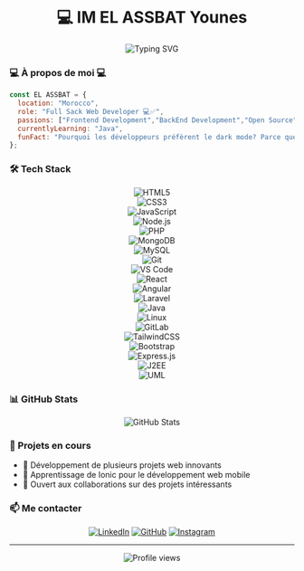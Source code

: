 # <h1 align="center">💻 IM EL ASSBAT Younes </h1>

<div align="center">
  <img src="https://readme-typing-svg.herokuapp.com?font=Fira+Code&pause=1000&color=2E96F7&center=true&vCenter=true&width=435&lines=Full+Stack+Developer" alt="Typing SVG" />
</div>

### 💻 À propos de moi 💻

```javascript
const EL ASSBAT = {
  location: "Morocco",
  role: "Full Sack Web Developer 💻✅",
  passions: ["Frontend Development","BackEnd Development","Open Source"],
  currentlyLearning: "Java",
  funFact: "Pourquoi les développeurs préfèrent le dark mode? Parce que les bugs sont comme les cafards - ils se cachent dans l'obscurité! 🪲"
};
```

### 🛠️ Tech Stack

<div align="center">
<tbody class="divide-y divide-gray-700">
  <tr>
    <!-- Frontend -->
    <td class="px-6 py-4">
      <div class="grid grid-cols-2 gap-2">
        <div class="p-2 bg-gray-700 rounded-lg flex justify-center">
          <img src="https://img.shields.io/badge/-HTML5-E34F26?style=flat&logo=html5&logoColor=white" alt="HTML5">
        </div>
        <div class="p-2 bg-gray-700 rounded-lg flex justify-center">
          <img src="https://img.shields.io/badge/-CSS3-1572B6?style=flat&logo=css3&logoColor=white" alt="CSS3">
        </div>
        <div class="p-2 bg-gray-700 rounded-lg flex justify-center">
          <img src="https://img.shields.io/badge/-JavaScript-F7DF1E?style=flat&logo=javascript&logoColor=black" alt="JavaScript">
        </div>
      </div>
    </td>
    <!-- Backend -->
    <td class="px-6 py-4">
      <div class="grid grid-cols-2 gap-2">
        <div class="p-2 bg-gray-700 rounded-lg flex justify-center">
          <img src="https://img.shields.io/badge/-Node.js-339933?style=flat&logo=nodedotjs&logoColor=white" alt="Node.js">
        </div>
        <div class="p-2 bg-gray-700 rounded-lg flex justify-center">
          <img src="https://img.shields.io/badge/-PHP-777BB4?style=flat&logo=php&logoColor=white" alt="PHP">
        </div>
      </div>
    </td>
    <!-- Database -->
    <td class="px-6 py-4">
      <div class="grid grid-cols-2 gap-2">
        <div class="p-2 bg-gray-700 rounded-lg flex justify-center">
          <img src="https://img.shields.io/badge/-MongoDB-47A248?style=flat&logo=mongodb&logoColor=white" alt="MongoDB">
        </div>
        <div class="p-2 bg-gray-700 rounded-lg flex justify-center">
          <img src="https://img.shields.io/badge/-MySQL-4479A1?style=flat&logo=mysql&logoColor=white" alt="MySQL">
        </div>
      </div>
    </td>
    <!-- Tools -->
    <td class="px-6 py-4">
      <div class="grid grid-cols-2 gap-2">
        <div class="p-2 bg-gray-700 rounded-lg flex justify-center">
          <img src="https://img.shields.io/badge/-Git-F05032?style=flat&logo=git&logoColor=white" alt="Git">
        </div>
        <div class="p-2 bg-gray-700 rounded-lg flex justify-center">
          <img src="https://img.shields.io/badge/-VS%20Code-007ACC?style=flat&logo=visual-studio-code&logoColor=white" alt="VS Code">
        </div>
      </div>
    </td>
  </tr>
  <tr>
    <!-- Frontend -->
    <td class="px-6 py-4">
      <div class="grid grid-cols-2 gap-2">
        <div class="p-2 bg-gray-700 rounded-lg flex justify-center">
          <img src="https://img.shields.io/badge/-React-61DAFB?style=flat&logo=react&logoColor=black" alt="React">
        </div>
        <div class="p-2 bg-gray-700 rounded-lg flex justify-center">
          <img src="https://img.shields.io/badge/-Angular-DD0031?style=flat&logo=angular&logoColor=white" alt="Angular">
        </div>
      </div>
    </td>
    <!-- Backend -->
    <td class="px-6 py-4">
      <div class="grid grid-cols-2 gap-2">
        <div class="p-2 bg-gray-700 rounded-lg flex justify-center">
          <img src="https://img.shields.io/badge/-Laravel-FF2D20?style=flat&logo=laravel&logoColor=white" alt="Laravel">
        </div>
        <div class="p-2 bg-gray-700 rounded-lg flex justify-center">
          <img src="https://img.shields.io/badge/-Java-007396?style=flat&logo=java&logoColor=white" alt="Java">
        </div>
      </div>
    </td>
    <!-- Database -->
    <td class="px-6 py-4"></td>
    <!-- Tools -->
    <td class="px-6 py-4">
      <div class="grid grid-cols-2 gap-2">
        <div class="p-2 bg-gray-700 rounded-lg flex justify-center">
          <img src="https://img.shields.io/badge/-Linux-FCC624?style=flat&logo=linux&logoColor=black" alt="Linux">
        </div>
        <div class="p-2 bg-gray-700 rounded-lg flex justify-center">
          <img src="https://img.shields.io/badge/-GitLab-FCA121?style=flat&logo=gitlab&logoColor=white" alt="GitLab">
        </div>
      </div>
    </td>
  </tr>
  <tr>
    <!-- Frontend -->
    <td class="px-6 py-4">
      <div class="grid grid-cols-2 gap-2">
        <div class="p-2 bg-gray-700 rounded-lg flex justify-center">
          <img src="https://img.shields.io/badge/-TailwindCSS-06B6D4?style=flat&logo=tailwindcss&logoColor=white" alt="TailwindCSS">
        </div>
        <div class="p-2 bg-gray-700 rounded-lg flex justify-center">
          <img src="https://img.shields.io/badge/-Bootstrap-7952B3?style=flat&logo=bootstrap&logoColor=white" alt="Bootstrap">
        </div>
      </div>
    </td>
    <!-- Backend -->
    <td class="px-6 py-4">
      <div class="grid grid-cols-2 gap-2">
        <div class="p-2 bg-gray-700 rounded-lg flex justify-center">
          <img src="https://img.shields.io/badge/-Express.js-000000?style=flat&logo=express&logoColor=white" alt="Express.js">
        </div>
        <div class="p-2 bg-gray-700 rounded-lg flex justify-center">
          <img src="https://img.shields.io/badge/-J2EE-FF9900?style=flat&logo=j2ee&logoColor=white" alt="J2EE">
        </div>
      </div>
    </td>
    <!-- Database -->
    <td class="px-6 py-4"></td>
    <!-- Tools -->
    <td class="px-6 py-4">
      <div class="grid grid-cols-2 gap-2">
        <div class="p-2 bg-gray-700 rounded-lg flex justify-center">
          <img src="https://img.shields.io/badge/-UML-FF6F00?style=flat&logo=uml&logoColor=white" alt="UML">
        </div>
      </div>
    </td>
  </tr>
</tbody>
</div>

### 📊 GitHub Stats

<div align="center">
  <img src="https://github-readme-stats.vercel.app/api?username=Younes-ELASSBAT&show_icons=true&theme=tokyonight" alt="GitHub Stats" />
</div>

### 🌟 Projets en cours
- 🔭 Développement de plusieurs projets web innovants
- 🌱 Apprentissage de Ionic pour le développement web mobile
- 👯 Ouvert aux collaborations sur des projets intéressants

### 📫 Me contacter

<div align="center">

[![LinkedIn](https://img.shields.io/badge/-LinkedIn-0077B5?style=for-the-badge&logo=linkedin&logoColor=white)](https://www.linkedin.com/in/younes-el-assbat-014603355/)
[![GitHub](https://img.shields.io/badge/-GitHub-181717?style=for-the-badge&logo=github&logoColor=white)](https://github.com/Younes-ELASSBAT)
[![Instagram](https://img.shields.io/badge/-Instagram-E4405F?style=for-the-badge&logo=instagram&logoColor=white)](https://www.instagram.com/uness_5?igsh=MXE2aXdhajl0bTl4aA==)

</div>

---
<div align="center">
  <img src="https://komarev.com/ghpvc/?username=HAMZAZAWAK17&color=blue&style=flat-square" alt="Profile views" />
</div>
